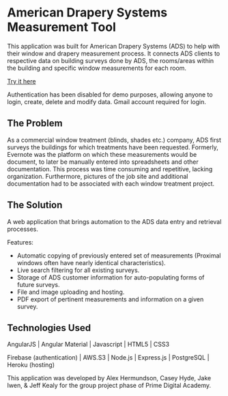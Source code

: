 # American Drapery Systems Measurement Tool

This application was built for American Drapery Systems (ADS) to help with their window and drapery measurement process.
It connects ADS clients to respective data on building surveys done by ADS, the rooms/areas within the building and specific window measurements for each room.


[Try it here](https://ads-prime.herokuapp.com/)

Authentication has been disabled for demo purposes, allowing anyone to login, create, delete and modify data. Gmail account required for login.

## The Problem
As a commercial window treatment (blinds, shades etc.) company, ADS first surveys the buildings for which treatments have been requested.
Formerly, Evernote was the platform on which these measurements would be document, to later be manually entered into spreadsheets and other documentation.
This process was time consuming and repetitive, lacking organization. Furthermore, pictures of the job site and additional documentation had to be associated with each window treatment project.

## The Solution

A web application that brings automation to the ADS data entry and retrieval processes.

Features:
* Automatic copying of previously entered set of measurements (Proximal windows often have nearly identical characteristics).
* Live search filtering for all existing surveys.
* Storage of ADS customer information for auto-populating forms of future surveys.
* File and image uploading and hosting.
* PDF export of pertinent measurements and information on a given survey.


## Technologies Used

AngularJS | Angular Material | Javascript | HTML5 | CSS3

Firebase (authentication) | AWS.S3 | Node.js | Express.js | PostgreSQL | Heroku (hosting)


This application was developed by Alex Hermundson, Casey Hyde, Jake Iwen, & Jeff Kealy for the group project phase of Prime Digital Academy.
